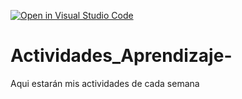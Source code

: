 [![Open in Visual Studio Code](https://classroom.github.com/assets/open-in-vscode-c66648af7eb3fe8bc4f294546bfd86ef473780cde1dea487d3c4ff354943c9ae.svg)](https://classroom.github.com/online_ide?assignment_repo_id=8540365&assignment_repo_type=AssignmentRepo)
# Actividades_Aprendizaje-
Aqui estarán mis actividades de cada semana
